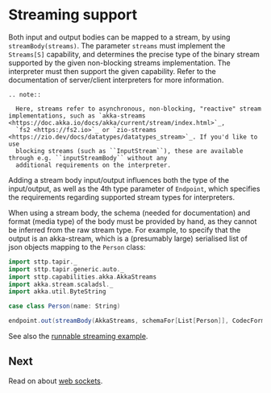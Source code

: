 # Streaming support

Both input and output bodies can be mapped to a stream, by using `streamBody(streams)`. The parameter `streams` must 
implement the `Streams[S]` capability, and determines the precise type of the binary stream supported by the given
non-blocking streams implementation. The interpreter must then support the given capability. Refer to the documentation 
of server/client interpreters for more information.

```eval_rst
.. note::

  Here, streams refer to asynchronous, non-blocking, "reactive" stream implementations, such as `akka-streams <https://doc.akka.io/docs/akka/current/stream/index.html>`_,
  `fs2 <https://fs2.io>`_ or `zio-streams <https://zio.dev/docs/datatypes/datatypes_stream>`_. If you'd like to use
  blocking streams (such as ``InputStream``), these are available through e.g. ``inputStreamBody`` without any 
  additional requirements on the interpreter.
```

Adding a stream body input/output influences both the type of the input/output, as well as the 4th type parameter
of `Endpoint`, which specifies the requirements regarding supported stream types for interpreters.

When using a stream body, the schema (needed for documentation) and format (media type) of the body must be provided by 
hand, as they cannot be inferred from the raw stream type. For example, to specify that the output is an akka-stream, 
which is a (presumably large) serialised list of json objects mapping to the `Person` class:  

```scala
import sttp.tapir._
import sttp.tapir.generic.auto._
import sttp.capabilities.akka.AkkaStreams
import akka.stream.scaladsl._
import akka.util.ByteString

case class Person(name: String)

endpoint.out(streamBody(AkkaStreams, schemaFor[List[Person]], CodecFormat.Json()))
```

See also the [runnable streaming example](../examples.md). 

## Next

Read on about [web sockets](websockets.md).